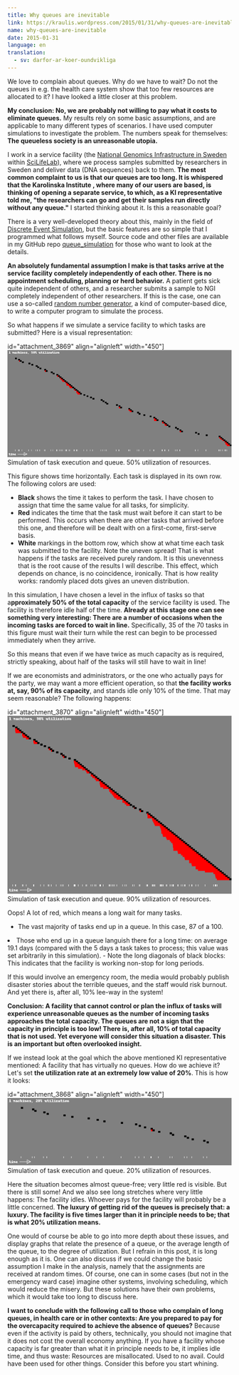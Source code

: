 ```yaml
---
title: Why queues are inevitable
link: https://kraulis.wordpress.com/2015/01/31/why-queues-are-inevitable/
name: why-queues-are-inevitable
date: 2015-01-31
language: en
translation:
  - sv: darfor-ar-koer-oundvikliga
---
```

We love to complain about queues. Why do we have to wait? Do not the queues in e.g. the health care system show that too few resources are allocated to it? I have looked a little closer at this problem.

**My conclusion: No, we are probably not willing to pay what it costs to eliminate queues.** My results rely on some basic assumptions, and are applicable to many different types of scenarios. I have used computer simulations to investigate the problem. The numbers speak for themselves: **The queueless society is an unreasonable utopia.** 

I work in a service facility (the [National Genomics Infrastructure in Sweden](https://portal.scilifelab.se/genomics/) within [SciLifeLab](http://www.scilifelab.se/)), where we process samples submitted by researchers in Sweden and deliver data (DNA sequences) back to them. **The most common complaint to us is that our queues are too long. It is whispered that the Karolinska Institute , where many of our users are based, is thinking of opening a separate service, to which, as a KI representative told me, "the researchers can go and get their samples run directly without any queue."** I started thinking about it. Is this a reasonable goal?

There is a very well-developed theory about this, mainly in the field of [Discrete Event Simulation](http://en.wikipedia.org/wiki/Discrete_event_simulation), but the basic features are so simple that I programmed what follows myself. Source code and other files are available in my GitHub repo [queue_simulation](https://github.com/pekrau/queue_simulation) for those who want to look at the details.

**An absolutely fundamental assumption I make is that tasks arrive at the service facility completely independently of each other. There is no appointment scheduling, planning or herd behavior.** A patient gets sick quite independent of others, and a researcher submits a sample to NGI completely independent of other researchers. If this is the case, one can use a so-called [random number generator](http://en.wikipedia.org/wiki/Random_number_generation), a kind of computer-based dice, to write a computer program to simulate the process.

So what happens if we simulate a service facility to which tasks are submitted? Here is a visual representation:

id="attachment_3869" align="alignleft" width="450"][![Simulation of task execution and queue. 50% utilization of resources.](/files/queue_50.png)](/posts/queue_50.png) Simulation of task execution and queue. 50% utilization of resources.

This figure shows time horizontally. Each task is displayed in its own row. The following colors are used:

- **Black** shows the time it takes to perform the task. I have chosen to assign that time the same value for all tasks, for simplicity.
- **Red** indicates the time that the task must wait before it can start to be performed. This occurs when there are other tasks that arrived before this one, and therefore will be dealt with on a first-come, first-serve basis.
- **White** markings in the bottom row, which show at what time each task was submitted to the facility. Note the uneven spread! That is what happens if the tasks are received purely random. It is this unevenness that is the root cause of the results I will describe. This effect, which depends on chance, is no coincidence, ironically. That is how reality works: randomly placed dots gives an uneven distribution.

In this simulation, I have chosen a level in the influx of tasks so that a**pproximately 50% of the total capacity** of the service facility is used. The facility is therefore idle half of the time. **Already at this stage one can see something very interesting: There are a number of occasions when the incoming tasks are forced to wait in line.** Specifically, 35 of the 70 tasks in this figure must wait their turn while the rest can begin to be processed immediately when they arrive.

So this means that even if we have twice as much capacity as is required, strictly speaking, about half of the tasks will still have to wait in line!

If we are economists and administrators, or the one who actually pays for the party, we may want a more efficient operation, so that **the facility works at, say, 90% of its capacity**, and stands idle only 10% of the time. That may seem reasonable? The following happens:

id="attachment_3870" align="alignleft" width="450"][![Simulation of task execution and queue. 90% utilization of resources.](/files/queue_90.png)](/posts/queue_90.png) Simulation of task execution and queue. 90% utilization of resources.

Oops! A lot of red, which means a long wait for many tasks.

- The vast majority of tasks end up in a queue. In this case, 87 of a 100.

<li> Those who end up in a queue languish there for a long time: on average 19.1 days (compared with the 5 days a task takes to process; this value was set arbitrarily in this simulation).
- Note the long diagonals of black blocks: This indicates that the facility is working non-stop for long periods.

If this would involve an emergency room, the media would probably publish disaster stories about the terrible queues, and the staff would risk burnout. And yet there is, after all, 10% lee-way in the system!

**Conclusion: A facility that cannot control or plan the influx of tasks will experience unreasonable queues as the number of incoming tasks approaches the total capacity. The queues are not a sign that the capacity in principle is too low! There is, after all, 10% of total capacity that is not used. Yet everyone will consider this situation a disaster. This is an important but often overlooked insight.**

If we instead look at the goal which the above mentioned KI representative mentioned: A facility that has virtually no queues. How do we achieve it? Let's set **the utilization rate at an extremely low value of 20%**. This is how it looks:

id="attachment_3868" align="alignleft" width="450"][![Simulation of task execution and queue. 20% utilization of resources.](/files/queue_20.png)](/posts/queue_20.png) Simulation of task execution and queue. 20% utilization of resources.

Here the situation becomes almost queue-free; very little red is visible. But there is still some! And we also see long stretches where very little happens: The facility idles. Whoever pays for the facility will probably be a little concerned. **The luxury of getting rid of the queues is precisely that: a luxury. The facility is five times larger than it in principle needs to be; that is what 20% utilization means.**

One would of course be able to go into more depth about these issues, and display graphs that relate the presence of a queue, or the average length of the queue, to the degree of utilization. But I refrain in this post, it is long enough as it is. One can also discuss if we could change the basic assumption I make in the analysis, namely that the assignments are received at random times. Of course, one can in some cases (but not in the emergency ward case) imagine other systems, involving scheduling, which would reduce the misery. But these solutions have their own problems, which it would take too long to discuss here.

**I want to conclude with the following call to those who complain of long queues, in health care or in other contexts: Are you prepared to pay for the overcapacity required to achieve the absence of queues?** Because even if the activity is paid by others, technically, you should not imagine that it does not cost the overall economy anything. If you have a facility whose capacity is far greater than what it in principle needs to be, it implies idle time, and thus waste: Resources are misallocated. Used to no avail. Could have been used for other things. Consider this before you start whining.

